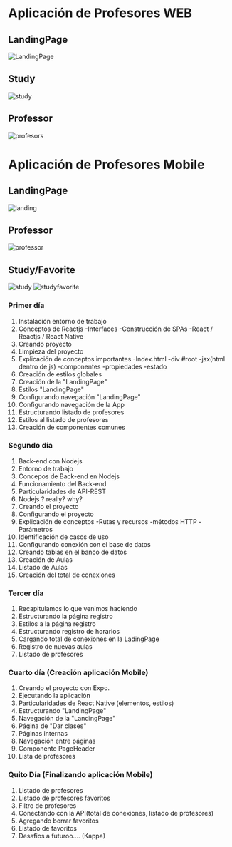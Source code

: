 # Aplicación de Profesores WEB

## LandingPage
![LandingPage](https://user-images.githubusercontent.com/32208091/89333260-1d525080-d66b-11ea-8c7b-1d74e413be9b.png)

## Study
![study](https://user-images.githubusercontent.com/32208091/89333289-2511f500-d66b-11ea-9eac-2c3d5282a886.png)

## Professor
![profesors](https://user-images.githubusercontent.com/32208091/89333280-20e5d780-d66b-11ea-9a72-66bceb75b39b.png)

# Aplicación de Profesores Mobile

## LandingPage
![landing](https://user-images.githubusercontent.com/32208091/89600316-22182f80-d838-11ea-9bd3-c3fe8cf87cf4.jpeg)

## Professor
![professor](https://user-images.githubusercontent.com/32208091/89600321-22b0c600-d838-11ea-8916-0c8f04fd0be3.jpeg)

## Study/Favorite
![study](https://user-images.githubusercontent.com/32208091/89600322-23495c80-d838-11ea-8273-627bc981efdf.jpeg)
![studyfavorite](https://user-images.githubusercontent.com/32208091/89600323-23e1f300-d838-11ea-8340-a9a9add2cf3f.jpeg)

### Primer día
1. Instalación entorno de trabajo
2. Conceptos de Reactjs
    -Interfaces
    -Construcción de SPAs
    -React / Reactjs / React Native
3. Creando proyecto
4. Limpieza del proyecto
5. Explicación de conceptos importantes
    -Index.html 
    -div #root
    -jsx(html dentro de js)
    -componentes
    -propiedades
    -estado
6. Creación de estilos globales
7. Creación de la "LandingPage"
8. Estilos "LandingPage"
9. Configurando navegación "LandingPage"
10. Configurando navegación de la App
11. Estructurando listado de profesores
12. Estilos al listado de profesores
13. Creación de componentes comunes

### Segundo día
1. Back-end con Nodejs
2. Entorno de trabajo
3. Concepos de Back-end en Nodejs
4. Funcionamiento del Back-end
5. Particularidades de API-REST
6. Nodejs ? really? why?
7. Creando el proyecto
8. Configurando el proyecto
9. Explicación de conceptos
    -Rutas y recursos
    -métodos HTTP
    -Parámetros
10. Identificación de casos de uso
11. Configurando conexión con el base de datos
12. Creando tablas en el banco de datos
13. Creación de Aulas
14. Listado de Aulas
15. Creación del total de conexiones

### Tercer día
1. Recapitulamos lo que venimos haciendo
2. Estructurando la página registro
3. Estilos a la página registro
4. Estructurando registro de horarios
5. Cargando total de conexiones en la LadingPage
6. Registro de nuevas aulas
7. Listado de profesores

### Cuarto día (Creación aplicación Mobile)
1. Creando el proyecto con Expo.
2. Ejecutando la aplicación
3. Particularidades de React Native (elementos, estilos)
4. Estructurando "LandingPage"
5. Navegación de la "LandingPage"
6. Página de "Dar clases"
7. Páginas internas
8. Navegación entre páginas
9. Componente PageHeader
10. Lista de profesores

### Quito Día (Finalizando aplicación Mobile)
1. Listado de profesores
2. Listado de profesores favoritos
3. Filtro de profesores
4. Conectando con la API(total de conexiones, listado de profesores)
5. Agregando borrar favoritos
6. Listado de favoritos
7. Desafios a futuroo.... (Kappa)

